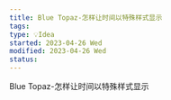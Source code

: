 ```yaml
---
title: Blue Topaz-怎样让时间以特殊样式显示
tags: 
type: 💡Idea
started: 2023-04-26 Wed
modified: 2023-04-26 Wed
status: 
---
```

Blue Topaz-怎样让时间以特殊样式显示
